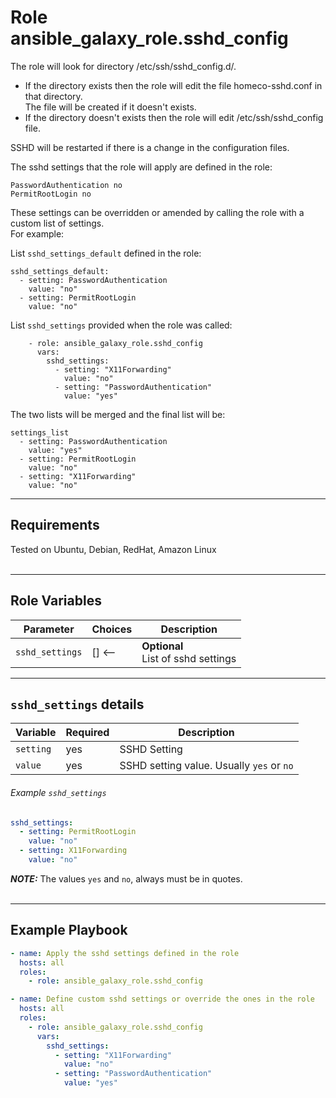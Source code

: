 Role ansible_galaxy_role.sshd_config
=========

The role will look for directory /etc/ssh/sshd_config.d/.<br>
* If the directory exists then the role will edit the file homeco-sshd.conf in that directory.<br>The file will be created if it doesn't exists.<br>
* If the directory doesn't exists then the role will edit /etc/ssh/sshd_config file.<br>

SSHD will be restarted if there is a change in the configuration files.

The sshd settings that the role will apply are defined in the role:<br>
```text
PasswordAuthentication no
PermitRootLogin no
```

These settings can be overridden or amended by calling the role with a custom list of settings.<br>
For example:<br>

List `sshd_settings_default` defined in the role:
```text
sshd_settings_default:
  - setting: PasswordAuthentication
    value: "no"
  - setting: PermitRootLogin
    value: "no"
```
List `sshd_settings` provided when the role was called:
```text
    - role: ansible_galaxy_role.sshd_config
      vars:
        sshd_settings:
          - setting: "X11Forwarding"
            value: "no"
          - setting: "PasswordAuthentication"
            value: "yes"
```
The two lists will be merged and the final list will be:
```text
settings_list
  - setting: PasswordAuthentication
    value: "yes"
  - setting: PermitRootLogin
    value: "no"
  - setting: "X11Forwarding"
    value: "no"
```
---
Requirements
------------

Tested on Ubuntu, Debian, RedHat, Amazon Linux <br><br>

---
Role Variables
--------------

| Parameter       | Choices | Description                           |
|-----------------|---|---------------------------------------|
| `sshd_settings` | [] <-- | **Optional**<br>List of sshd settings |

---
## `sshd_settings` details

| Variable     | Required | Description                               |
|--------------|----------|-------------------------------------------|
| `setting`    | yes      | SSHD Setting                              
| `value`      | yes      | SSHD setting value. Usually `yes` or `no` |

###### Example `sshd_settings`

```yaml
sshd_settings:
  - setting: PermitRootLogin
    value: "no"
  - setting: X11Forwarding
    value: "no"
```
***NOTE:*** The values `yes` and `no`, always must be in quotes.
<br><br>

---
Example Playbook
----------------

```yaml
- name: Apply the sshd settings defined in the role
  hosts: all
  roles:
    - role: ansible_galaxy_role.sshd_config
```

```yaml
- name: Define custom sshd settings or override the ones in the role
  hosts: all
  roles:
    - role: ansible_galaxy_role.sshd_config
      vars:
        sshd_settings:
          - setting: "X11Forwarding"
            value: "no"
          - setting: "PasswordAuthentication"
            value: "yes"

```